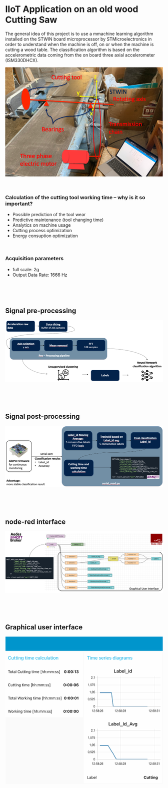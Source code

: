 # IIoT Application on an old wood Cutting Saw
The general idea of this project is to use a mmachine learning algorithm installed on the STWIN board microprocessor by STMicroelectronics in order to understand when the machine is off, on or when the machine is cutting a wood table. The classification algorithm is based on the accelerometric data coming from the on board three axial accelerometer (ISM330DHCX).

![](images/system.png)

<br>

### Calculation of the cutting tool working time – why is it so important?

- Possible prediction of the tool wear
- Predictive maintenance (tool changing time)
- Analytics on machine usage
- Cutting process optimization 
- Energy consuption optimization



<br>

### Acquisition parameters

- full scale: 2g
- Output Data Rate: 1666 Hz

<br>
<br>
<br>


## Signal pre-processing

![](images/pre_processing.png)


<br>
<br>
<br>

## Signal post-processing

![](images/post_processing.png)


<br>
<br>
<br>

## node-red interface

![](images/node_red.png)



<br>
<br>
<br>

## Graphical user interface

![](images/GUI.png)
